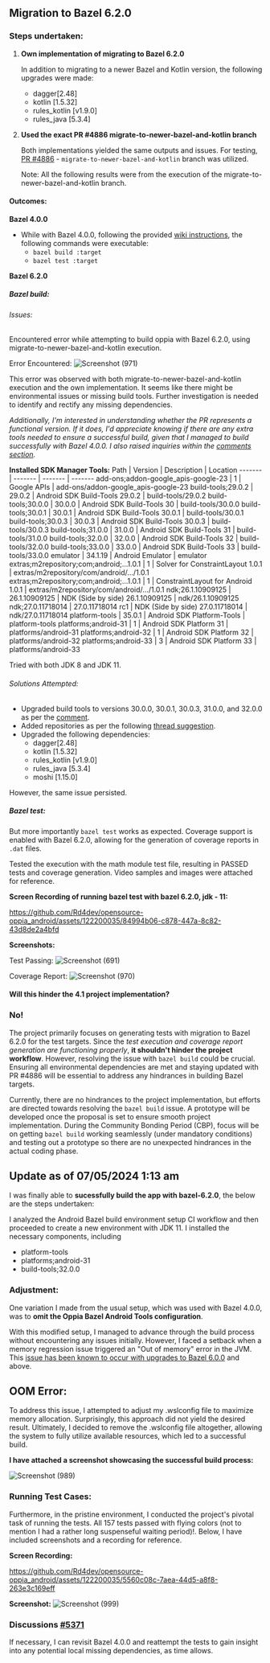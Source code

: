 ## Migration to Bazel 6.2.0

### Steps undertaken:

1. **Own implementation of migrating to Bazel 6.2.0**
   
   In addition to migrating to a newer Bazel and Kotlin version, the following upgrades were made:
   - dagger[2.48]
   - kotlin [1.5.32]
   - rules_kotlin [v1.9.0]
   - rules_java [5.3.4]

2. **Used the exact PR #4886 migrate-to-newer-bazel-and-kotlin branch**

   Both implementations yielded the same outputs and issues. For testing, [PR #4886](https://github.com/oppia/oppia-android/pull/4886) - `migrate-to-newer-bazel-and-kotlin` branch was utilized.

   Note: All the following results were from the execution of the migrate-to-newer-bazel-and-kotlin branch.

#### Outcomes:

**Bazel 4.0.0**
- While with Bazel 4.0.0, following the provided [wiki instructions](https://github.com/oppia/oppia-android/wiki/Bazel-Setup-Instructions-for-Windows), the following commands were executable:
  - `bazel build :target`
  - `bazel test :target`

**Bazel 6.2.0**
##### Bazel build:

###### Issues:

Encountered error while attempting to build oppia with Bazel 6.2.0, using migrate-to-newer-bazel-and-kotlin execution.

Error Encountered:
![Screenshot (971)](https://github.com/Rd4dev/opensource-oppia_android/assets/122200035/cd1f8729-d5a7-46a7-afc6-bede36e8297b)

This error was observed with both migrate-to-newer-bazel-and-kotlin execution and the own implementation. It seems like there might be environmental issues or missing build tools. Further investigation is needed to identify and rectify any missing dependencies. 

_Additionally, I'm interested in understanding whether the PR represents a functional version. If it does, I'd appreciate knowing if there are any extra tools needed to ensure a successful build, given that I managed to build successfully with Bazel 4.0.0. I also raised inquiries within the [comments section](https://github.com/oppia/oppia-android/pull/4886#issuecomment-2094666282)._

**Installed SDK Manager Tools:**
  Path                                                                              | Version           | Description                        | Location
  -------                                                                           | -------           | -------                            | -------
  add-ons;addon-google_apis-google-23                                               | 1                 | Google APIs                        | add-ons/addon-google_apis-google-23
  build-tools;29.0.2                                                                | 29.0.2            | Android SDK Build-Tools 29.0.2     | build-tools/29.0.2
  build-tools;30.0.0                                                                | 30.0.0            | Android SDK Build-Tools 30         | build-tools/30.0.0
  build-tools;30.0.1                                                                | 30.0.1            | Android SDK Build-Tools 30.0.1     | build-tools/30.0.1
  build-tools;30.0.3                                                                | 30.0.3            | Android SDK Build-Tools 30.0.3     | build-tools/30.0.3
  build-tools;31.0.0                                                                | 31.0.0            | Android SDK Build-Tools 31         | build-tools/31.0.0
  build-tools;32.0.0                                                                | 32.0.0            | Android SDK Build-Tools 32         | build-tools/32.0.0
  build-tools;33.0.0                                                                | 33.0.0            | Android SDK Build-Tools 33         | build-tools/33.0.0
  emulator                                                                          | 34.1.19           | Android Emulator                   | emulator
  extras;m2repository;com;android;...1.0.1                                          | 1                 | Solver for ConstraintLayout 1.0.1  | extras/m2repository/com/android/.../1.0.1
  extras;m2repository;com;android;...1.0.1                                          | 1                 | ConstraintLayout for Android 1.0.1 | extras/m2repository/com/android/.../1.0.1
  ndk;26.1.10909125                                                                 | 26.1.10909125     | NDK (Side by side) 26.1.10909125   | ndk/26.1.10909125
  ndk;27.0.11718014                                                                 | 27.0.11718014 rc1 | NDK (Side by side) 27.0.11718014   | ndk/27.0.11718014
  platform-tools                                                                    | 35.0.1            | Android SDK Platform-Tools         | platform-tools
  platforms;android-31                                                              | 1                 | Android SDK Platform 31            | platforms/android-31
  platforms;android-32                                                              | 1                 | Android SDK Platform 32            | platforms/android-32
  platforms;android-33                                                              | 3                 | Android SDK Platform 33            | platforms/android-33


Tried with both JDK 8 and JDK 11.

###### Solutions Attempted:

- Upgraded build tools to versions 30.0.0, 30.0.1, 30.0.3, 31.0.0, and 32.0.0 as per the [comment](https://github.com/google/mediapipe/issues/3481#issuecomment-1239010710).
- Added repositories as per the following [thread suggestion](https://github.com/google/mediapipe/issues/3365#issuecomment-1135883896).
- Upgraded the following dependencies:
  - dagger[2.48]
  - kotlin [1.5.32]
  - rules_kotlin [v1.9.0]
  - rules_java [5.3.4]
  - moshi [1.15.0]

However, the same issue persisted.

##### Bazel test:

But more importantly `bazel test` works as expected. Coverage support is enabled with Bazel 6.2.0, allowing for the generation of coverage reports in `.dat` files.

Tested the execution with the math module test file, resulting in PASSED tests and coverage generation. Video samples and images were attached for reference.

**Screen Recording of running bazel test with bazel 6.2.0, jdk - 11:**

https://github.com/Rd4dev/opensource-oppia_android/assets/122200035/84994b06-c878-447a-8c82-43d8de2a4bfd

**Screenshots:**

Test Passing:
![Screenshot (691)](https://github.com/Rd4dev/opensource-oppia_android/assets/122200035/ca5647ce-cdd6-4e9e-8dae-f7975fbaf8e0)

Coverage Report:
![Screenshot (970)](https://github.com/Rd4dev/opensource-oppia_android/assets/122200035/f33290b2-d5b2-4fde-9a56-45eee28f5562)

#### Will this hinder the 4.1 project implementation?

### No!

The project primarily focuses on generating tests with migration to Bazel 6.2.0 for the test targets. Since the _test execution and coverage report generation are functioning properly_, **it shouldn't hinder the project workflow**. However, resolving the issue with `bazel build` could be crucial. Ensuring all environmental dependencies are met and staying updated with PR #4886 will be essential to address any hindrances in building Bazel targets.

Currently, there are no hindrances to the project implementation, but efforts are directed towards resolving the `bazel build` issue. A prototype will be developed once the proposal is set to ensure smooth project implementation. During the Community Bonding Period (CBP), focus will be on getting `bazel build` working seamlessly (under mandatory conditions) and testing out a prototype so there are no unexpected hindrances in the actual coding phase.

## Update as of 07/05/2024 1:13 am

I was finally able to **sucessfully build the app with bazel-6.2.0**, the below are the steps undertaken:

I analyzed the Android Bazel build environment setup CI workflow and then proceeded to create a new environment with JDK 11. I installed the necessary components, including

- platform-tools
- platforms;android-31
- build-tools;32.0.0

### Adjustment:
One variation I made from the usual setup, which was used with Bazel 4.0.0, was to **omit the Oppia Bazel Android Tools configuration**.

With this modified setup, I managed to advance through the build process without encountering any issues initially. However, I faced a setback when a memory regression issue triggered an "Out of memory" error in the JVM. This [issue has been known to occur with upgrades to Bazel 6.0.0](https://github.com/bazelbuild/bazel/issues/17665) and above.

## OOM Error:
To address this issue, I attempted to adjust my .wslconfig file to maximize memory allocation. Surprisingly, this approach did not yield the desired result. Ultimately, I decided to remove the .wslconfig file altogether, allowing the system to fully utilize available resources, which led to a successful build.

**I have attached a screenshot showcasing the successful build process:**

![Screenshot (989)](https://github.com/Rd4dev/opensource-oppia_android/assets/122200035/f5bad16e-856c-4c0c-8519-d820059fa53e)

### Running Test Cases:
Furthermore, in the pristine environment, I conducted the project's pivotal task of running the tests. All 157 tests passed with flying colors (not to mention I had a rather long suspenseful waiting period)!. Below, I have included screenshots and a recording for reference. 

**Screen Recording:**


https://github.com/Rd4dev/opensource-oppia_android/assets/122200035/5560c08c-7aea-44d5-a8f8-263e3c169eff


**Screenshot:**
![Screenshot (999)](https://github.com/Rd4dev/opensource-oppia_android/assets/122200035/4ee867a3-6dd2-4607-9120-c60f4f879865)


### Discussions [#5371](https://github.com/oppia/oppia-android/discussions/5371)
If necessary, I can revisit Bazel 4.0.0 and reattempt the tests to gain insight into any potential local missing dependencies, as time allows.
